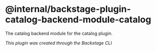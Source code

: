 # @internal/backstage-plugin-catalog-backend-module-catalog

The catalog backend module for the catalog plugin.

_This plugin was created through the Backstage CLI_
